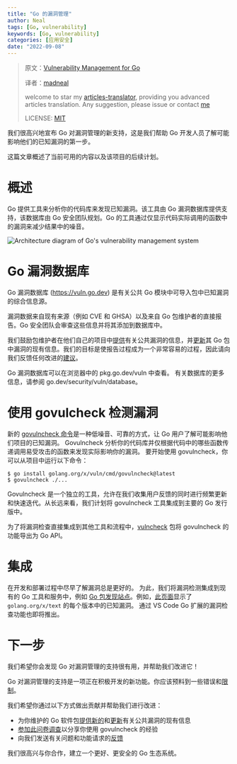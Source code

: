 ```yaml
---
title: "Go 的漏洞管理"
author: Neal
tags: [Go, vulnerability]
keywords: [Go, vulnerability]
categories: [应用安全]
date: "2022-09-08" 
---
```


>原文：[Vulnerability Management for Go](https://go.dev/blog/vuln)
>
>译者：[madneal](https://github.com/madneal)
>
>welcome to star my [articles-translator](https://github.com/madneal/articles-translator/), providing you advanced articles translation. Any suggestion, please issue or contact [me](mailto:bing@stu.ecnu.edu.cn)
>
>LICENSE: [MIT](https://opensource.org/licenses/MIT)

我们很高兴地宣布 Go 对漏洞管理的新支持，这是我们帮助 Go 开发人员了解可能影响他们的已知漏洞的第一步。

这篇文章概述了当前可用的内容以及该项目的后续计划。

# 概述

Go 提供工具来分析你的代码库来发现已知漏洞。该工具由 Go 漏洞数据库提供支持，该数据库由 Go 安全团队规划。Go 的工具通过仅显示代码实际调用的函数中的漏洞来减少结果中的噪音。

![Architecture diagram of Go's vulnerability management system](https://go.dev/blog/vuln/architecture.png)

# Go 漏洞数据库

Go 漏洞数据库 (https://vuln.go.dev) 是有关公共 Go 模块中可导入包中已知漏洞的综合信息源。

漏洞数据来自现有来源（例如 CVE 和 GHSA）以及来自 Go 包维护者的直接报告。Go 安全团队会审查这些信息并将其添加到数据库中。

我们鼓励包维护者在他们自己的项目中[提供](https://go.dev/s/vulndb-report-new)有关公共漏洞的信息，并[更新](https://go.dev/s/vulndb-report-feedback)其 Go 包中漏洞的现有信息。我们的目标是使报告过程成为一个非常容易的过程，因此请向我们反馈任何改进的[建议](https://golang.org/s/vuln-feedback)。

Go 漏洞数据库可以在浏览器中的 pkg.go.dev/vuln 中查看。 有关数据库的更多信息，请参阅 go.dev/security/vuln/database。

# 使用 govulcheck 检测漏洞

新的 [govulncheck 命令](https://pkg.go.dev/golang.org/x/vuln/cmd/govulncheck)是一种低噪音、可靠的方式，让 Go 用户了解可能影响他们项目的已知漏洞。 Govulncheck 分析你的代码库并仅根据代码中的哪些函数传递调用易受攻击的函数来发现实际影响你的漏洞。 要开始使用 govulncheck，你可以从项目中运行以下命令：

```
$ go install golang.org/x/vuln/cmd/govulncheck@latest
$ govulncheck ./...
```

Govulncheck 是一个独立的工具，允许在我们收集用户反馈的同时进行频繁更新和快速迭代。从长远来看，我们计划将 govulncheck 工具集成到主要的 Go 发行版中。

为了将漏洞检查直接集成到其他工具和流程中，[vulncheck](https://pkg.go.dev/golang.org/x/vuln/vulncheck) 包将 govulncheck 的功能导出为 Go API。

# 集成

在开发和部署过程中尽早了解漏洞总是更好的。 为此，我们将漏洞检测集成到现有的 Go 工具和服务中，例如 [Go 包发现站点](https://pkg.go.dev/)。例如，[此页面](https://pkg.go.dev/golang.org/x/text?tab=versions)显示了 `golang.org/x/text` 的每个版本中的已知漏洞。 通过 VS Code Go 扩展的漏洞检查功能也即将推出。

# 下一步

我们希望你会发现 Go 对漏洞管理的支持很有用，并帮助我们改进它！

Go 对漏洞管理的支持是一项正在积极开发的新功能。你应该预料到一些错误和[限制](https://pkg.go.dev/golang.org/x/vuln/cmd/govulncheck#hdr-Limitations)。

我们希望你通过以下方式做出贡献并帮助我们进行改进：

* 为你维护的 Go 软件包[提供新的](https://golang.org/s/vulndb-report-new)和[更新](https://go.dev/s/vulndb-report-feedback)有关公共漏洞的现有信息
* [参加此问卷调查](https://golang.org/s/govulncheck-feedback)以分享你使用 govulncheck 的经验
* 向我们发送有关问题和功能请求的[反馈](https://golang.org/s/vuln-feedback)

我们很高兴与你合作，建立一个更好、更安全的 Go 生态系统。

